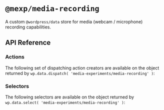 # `@mexp/media-recording`

A custom `@wordpress/data` store for media (webcam / microphone) recording capabilities.

## API Reference

### Actions

The following set of dispatching action creators are available on the object returned by `wp.data.dispatch( 'media-experiments/media-recording' )`:

<!-- START TOKEN(Autogenerated actions|src/store/actions.ts) -->

<!-- END TOKEN(Autogenerated actions|src/store/actions.ts) -->

### Selectors

The following selectors are available on the object returned by `wp.data.select( 'media-experiments/media-recording' )`:

<!-- START TOKEN(Autogenerated selectors|src/store/selectors.ts) -->

<!-- END TOKEN(Autogenerated selectors|src/store/selectors.ts) -->
